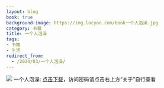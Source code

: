 ```yaml
---
layout: blog
book: true
background-image: https://img.locyoo.com/book一个人泡澡.jpg
category: 书籍
title: 一个人泡澡
tags:
- 书籍
- 生活
redirect_from:
  - /2024/03/一个人泡澡/
---
```

![](https://img.locyoo.com/book一个人泡澡.jpg)
一个人泡澡: <a name = "ref1" href="https://089m.com/f/50983618-1314481640-c5b753?p=3619">点击下载</a>，访问密码请点击右上方“关于”自行查看